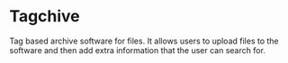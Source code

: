 # Tagchive
 Tag based archive software for files. It allows users to upload files to the software and then add extra information that the user can search for.
